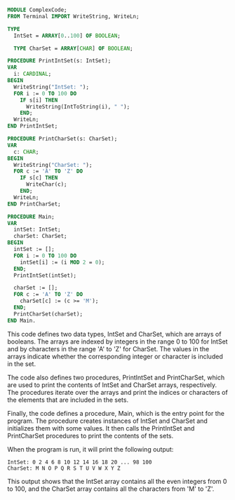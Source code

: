 ```modula-2

MODULE ComplexCode;
FROM Terminal IMPORT WriteString, WriteLn;

TYPE
  IntSet = ARRAY[0..100] OF BOOLEAN;

  TYPE CharSet = ARRAY[CHAR] OF BOOLEAN;

PROCEDURE PrintIntSet(s: IntSet);
VAR
  i: CARDINAL;
BEGIN
  WriteString("IntSet: ");
  FOR i := 0 TO 100 DO
    IF s[i] THEN
      WriteString(IntToString(i), " ");
    END;
  WriteLn;
END PrintIntSet;

PROCEDURE PrintCharSet(s: CharSet);
VAR
  c: CHAR;
BEGIN
  WriteString("CharSet: ");
  FOR c := 'A' TO 'Z' DO
    IF s[c] THEN
      WriteChar(c);
    END;
  WriteLn;
END PrintCharSet;

PROCEDURE Main;
VAR
  intSet: IntSet;
  charSet: CharSet;
BEGIN
  intSet := [];
  FOR i := 0 TO 100 DO
    intSet[i] := (i MOD 2 = 0);
  END;
  PrintIntSet(intSet);

  charSet := [];
  FOR c := 'A' TO 'Z' DO
    charSet[c] := (c >= 'M');
  END;
  PrintCharSet(charSet);
END Main.

```

This code defines two data types, IntSet and CharSet, which are arrays of booleans. The arrays are indexed by integers in the range 0 to 100 for IntSet and by characters in the range 'A' to 'Z' for CharSet. The values in the arrays indicate whether the corresponding integer or character is included in the set.

The code also defines two procedures, PrintIntSet and PrintCharSet, which are used to print the contents of IntSet and CharSet arrays, respectively. The procedures iterate over the arrays and print the indices or characters of the elements that are included in the sets.

Finally, the code defines a procedure, Main, which is the entry point for the program. The procedure creates instances of IntSet and CharSet and initializes them with some values. It then calls the PrintIntSet and PrintCharSet procedures to print the contents of the sets.

When the program is run, it will print the following output:

```
IntSet: 0 2 4 6 8 10 12 14 16 18 20 ... 98 100
CharSet: M N O P Q R S T U V W X Y Z
```

This output shows that the IntSet array contains all the even integers from 0 to 100, and the CharSet array contains all the characters from 'M' to 'Z'.